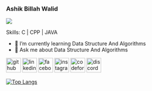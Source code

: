 ### Ashik Billah Walid
![](https://media-exp1.licdn.com/dms/image/D5616AQFItn3mbktJhw/profile-displaybackgroundimage-shrink_350_1400/0/1665407455343?e=1674086400&v=beta&t=WoweaQd5p5QIrofPfZU6aWWYTtMrMYsdYpzIZpc0KH0)


Skills: C | CPP | JAVA

- 🌱 I’m currently learning Data Structure And Algorithms 
- 💬 Ask me about Data Structure And Algorithms 


[<img src='https://cdn.jsdelivr.net/npm/simple-icons@3.0.1/icons/github.svg' alt='github' height='40'>](https://github.com/https://github.com/walid123780)  [<img src='https://cdn.jsdelivr.net/npm/simple-icons@3.0.1/icons/linkedin.svg' alt='linkedin' height='40'>](https://www.linkedin.com/in/https://www.linkedin.com/in/ashik-billah-walid-334850241//)  [<img src='https://cdn.jsdelivr.net/npm/simple-icons@3.0.1/icons/facebook.svg' alt='facebook' height='40'>](https://www.facebook.com/https://www.facebook.com/profile.php?id=100004114126695)  [<img src='https://cdn.jsdelivr.net/npm/simple-icons@3.0.1/icons/instagram.svg' alt='instagram' height='40'>](https://www.instagram.com/https://www.instagram.com/ashikabdullah_walid//)  [<img src='https://cdn.jsdelivr.net/npm/simple-icons@3.0.1/icons/codeforces.svg' alt='codeforces' height='40'>](https://codeforces.com/profile/world__tour)  [<img src='https://cdn.jsdelivr.net/npm/simple-icons@3.0.1/icons/discord.svg' alt='discord' height='40'>](ashikbillah_walid#9910)  

[![Top Langs](https://github-readme-stats.vercel.app/api/top-langs/?username=https://github.com/walid123780)](https://github.com/anuraghazra/github-readme-stats)

